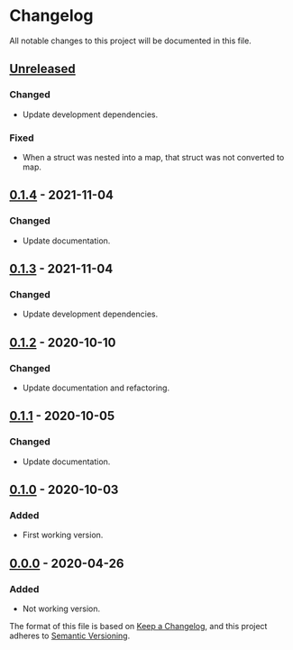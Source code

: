 # Changelog
All notable changes to this project will be documented in this file.

## [Unreleased]
### Changed
- Update development dependencies.

### Fixed
- When a struct was nested into a map, that struct was not converted to map.

## [0.1.4] - 2021-11-04
### Changed
- Update documentation.

## [0.1.3] - 2021-11-04
### Changed
- Update development dependencies.

## [0.1.2] - 2020-10-10
### Changed
- Update documentation and refactoring.

## [0.1.1] - 2020-10-05
### Changed
- Update documentation.

## [0.1.0] - 2020-10-03
### Added
- First working version.

## [0.0.0] - 2020-04-26
### Added
- Not working version.

[Unreleased]: https://github.com/prodis/miss-elixir/compare/0.1.4...master
[0.1.4]: https://github.com/prodis/miss-elixir/compare/0.1.3...0.1.4
[0.1.3]: https://github.com/prodis/miss-elixir/compare/0.1.2...0.1.3
[0.1.2]: https://github.com/prodis/miss-elixir/compare/0.1.1...0.1.2
[0.1.1]: https://github.com/prodis/miss-elixir/compare/0.1.0...0.1.1
[0.1.0]: https://github.com/prodis/miss-elixir/compare/0.0.0...0.1.0
[0.0.0]: https://github.com/prodis/miss-elixir/compare/0.0.0...0.0.0

The format of this file is based on [Keep a Changelog](https://keepachangelog.com/en/1.0.0/), and
this project adheres to [Semantic Versioning](https://semver.org/spec/v2.0.0.html).
